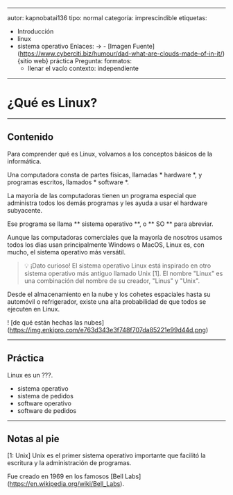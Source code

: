 ---
 autor: kapnobatai136
 tipo: normal
 categoría: imprescindible
 etiquetas:
   - Introducción
   - linux
   - sistema operativo
 Enlaces:
   -> -
     [Imagen
     Fuente] (https://www.cyberciti.biz/humour/dad-what-are-clouds-made-of-in-it/) {sitio web}
 práctica Pregunta:
   formatos:
     - llenar el vacío
   contexto: independiente
 ---

 # ¿Qué es Linux?


 ---

 ## Contenido

 Para comprender qué es Linux, volvamos a los conceptos básicos de la informática.

 Una computadora consta de partes físicas, llamadas * hardware *, y programas escritos, llamados * software *.

 La mayoría de las computadoras tienen un programa especial que administra todos los demás programas y les ayuda a usar el hardware subyacente.

 Ese programa se llama ** sistema operativo **, o ** SO ** para abreviar.

 Aunque las computadoras comerciales que la mayoría de nosotros usamos todos los días usan principalmente Windows o MacOS, Linux es, con mucho, el sistema operativo más versátil.

 > 💡 ¡Dato curioso!  El sistema operativo Linux está inspirado en otro sistema operativo más antiguo llamado Unix [1].  El nombre "Linux" es una combinación del nombre de su creador, "Linus" y "Unix".

 Desde el almacenamiento en la nube y los cohetes espaciales hasta su automóvil o refrigerador, existe una alta probabilidad de que todos se ejecuten en Linux.

 ! [de qué están hechas las nubes] (https://img.enkipro.com/e763d343e3f748f707da85221e99d44d.png)


 ---

 ## Práctica

 Linux es un ???.

 - sistema operativo
 - sistema de pedidos
 - software operativo
 - software de pedidos


 ---

 ## Notas al pie

 [1: Unix]
 Unix es el primer sistema operativo importante que facilitó la escritura y la administración de programas.

 Fue creado en 1969 en los famosos [Bell Labs] (https://en.wikipedia.org/wiki/Bell_Labs).
